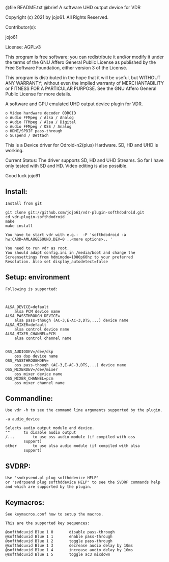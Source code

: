 @file README.txt		@brief A software UHD output device for VDR


Copyright (c) 2021 by jojo61.  All Rights Reserved.

Contributor(s):

jojo61

License: AGPLv3

This program is free software: you can redistribute it and/or modify
it under the terms of the GNU Affero General Public License as
published by the Free Software Foundation, either version 3 of the
License.

This program is distributed in the hope that it will be useful,
but WITHOUT ANY WARRANTY; without even the implied warranty of
MERCHANTABILITY or FITNESS FOR A PARTICULAR PURPOSE.  See the
GNU Affero General Public License for more details.

A software and GPU emulated UHD output device plugin for VDR.

    o Video hardware decoder ODROID
    o Audio FFMpeg / Alsa / Analog
    o Audio FFMpeg / Alsa / Digital
    o Audio FFMpeg / OSS / Analog
    o HDMI/SPDIF pass-through
    o Suspend / Dettach 


This is a Device driver for Odroid-n2(plus) Hardware.  SD, HD and UHD is working.

Current Status:
The driver supports SD, HD and UHD Streams. So far I have only tested with SD and HD.
Video editing is also possible.


Good luck
jojo61
   
    
Install:
--------
	Install from git

	git clone git://github.com/jojo61/vdr-plugin-softhdodroid.git
	cd vdr-plugin-softhdodroid
	make
	make install

	You have to start vdr with e.g.:  -P 'softhdodroid -a hw:CARD=AMLAUGESOUND,DEV=0 ..<more options>.. '

	You need to run vdr as root.
	You should adapt config.ini in /media/boot and change the Screensettings from hdmimode=1080p60hz to your preferred 
	Resolution. Also set display_autodetect=false


 


Setup:	environment
------
	Following is supported:

	
    
	ALSA_DEVICE=default
		alsa PCM device name
	ALSA_PASSTHROUGH_DEVICE=
		alsa pass-though (AC-3,E-AC-3,DTS,...) device name
	ALSA_MIXER=default
		alsa control device name
	ALSA_MIXER_CHANNEL=PCM
		alsa control channel name

    
	OSS_AUDIODEV=/dev/dsp
		oss dsp device name
	OSS_PASSTHROUGHDEV=
		oss pass-though (AC-3,E-AC-3,DTS,...) device name
	OSS_MIXERDEV=/dev/mixer
		oss mixer device name
	OSS_MIXER_CHANNEL=pcm
		oss mixer channel name


Commandline:
------------

	Use vdr -h to see the command line arguments supported by the plugin.

    -a audio_device

	Selects audio output module and device.
	""		to disable audio output
	/...		to use oss audio module (if compiled with oss
			support)
	other		to use alsa audio module (if compiled with alsa
			support)

SVDRP:
------

	Use 'svdrpsend.pl plug softhddevice HELP'
	or 'svdrpsend plug softhddevice HELP' to see the SVDRP commands help
	and which are supported by the plugin.

Keymacros:
----------

	See keymacros.conf how to setup the macros.

	This are the supported key sequences:

	@softhdcuvid Blue 1 0		disable pass-through
	@softhdcuvid Blue 1 1		enable pass-through
	@softhdcuvid Blue 1 2		toggle pass-through
	@softhdcuvid Blue 1 3		decrease audio delay by 10ms
	@softhdcuvid Blue 1 4		increase audio delay by 10ms
	@softhdcuvid Blue 1 5		toggle ac3 mixdown
	

